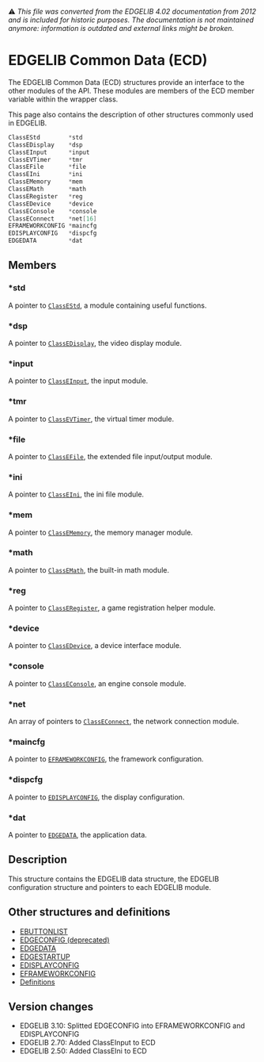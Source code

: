 :warning: _This file was converted from the EDGELIB 4.02 documentation from 2012 and is included for historic purposes. The documentation is not maintained anymore: information is outdated and external links might be broken._

# EDGELIB Common Data (ECD)

The EDGELIB Common Data (ECD) structures provide an interface to the other modules of the API. These modules are members of the ECD member variable within the wrapper class.

This page also contains the description of other structures commonly used in EDGELIB.


```c++
ClassEStd        *std 
ClassEDisplay    *dsp 
ClassEInput      *input 
ClassEVTimer     *tmr 
ClassEFile       *file 
ClassEIni        *ini 
ClassEMemory     *mem 
ClassEMath       *math 
ClassERegister   *reg 
ClassEDevice     *device 
ClassEConsole    *console 
ClassEConnect    *net[16] 
EFRAMEWORKCONFIG *maincfg 
EDISPLAYCONFIG   *dispcfg 
EDGEDATA         *dat
```

## Members
### *std
A pointer to [`ClassEStd`](classestd.md), a module containing useful functions.

### *dsp
A pointer to [`ClassEDisplay`](classedisplay.md), the video display module.

### *input
A pointer to [`ClassEInput`](classeinput.md), the input module.

### *tmr
A pointer to [`ClassEVTimer`](classevtimer.md), the virtual timer module.

### *file
A pointer to [`ClassEFile`](classefile.md), the extended file input/output module.

### *ini
A pointer to [`ClassEIni`](classeini.md), the ini file module.

### *mem
A pointer to [`ClassEMemory`](classememory.md), the memory manager module.

### *math
A pointer to [`ClassEMath`](classemath.md), the built-in math module.

### *reg
A pointer to [`ClassERegister`](classeregister.md), a game registration helper module.

### *device
A pointer to [`ClassEDevice`](classedevice.md), a device interface module.

### *console
A pointer to [`ClassEConsole`](classeconsole.md), an engine console module.

### *net
An array of pointers to [`ClassEConnect`](classeconnect.md), the network connection module.

### *maincfg
A pointer to [`EFRAMEWORKCONFIG`](ecd_eframeworkconfig.md), the framework configuration.

### *dispcfg
A pointer to [`EDISPLAYCONFIG`](ecd_edisplayconfig.md), the display configuration.

### *dat
A pointer to [`EDGEDATA`](ecd_edgedata.md), the application data.

## Description
This structure contains the EDGELIB data structure, the EDGELIB configuration structure and pointers to each EDGELIB module.

## Other structures and definitions
* [EBUTTONLIST](ecd_ebuttonlist.md)
* [EDGECONFIG (deprecated)](ecd_edgeconfig.md)
* [EDGEDATA](ecd_edgedata.md)
* [EDGESTARTUP](ecd_edgestartup.md)
* [EDISPLAYCONFIG](ecd_edisplayconfig.md)
* [EFRAMEWORKCONFIG](ecd_eframeworkconfig.md)
* [Definitions](ecd_definitions.md)

## Version changes
- EDGELIB 3.10: Splitted EDGECONFIG into EFRAMEWORKCONFIG and EDISPLAYCONFIG 
- EDGELIB 2.70: Added ClassEInput to ECD 
- EDGELIB 2.50: Added ClassEIni to ECD

